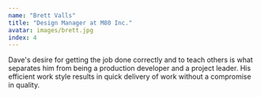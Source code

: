 ```yaml
---
name: "Brett Valls"
title: "Design Manager at M80 Inc."
avatar: images/brett.jpg
index: 4
---
```

Dave's desire for getting the job done correctly and to teach others is what separates him from being a production developer and a project leader. His efficient work style results in quick delivery of work without a compromise in quality.
